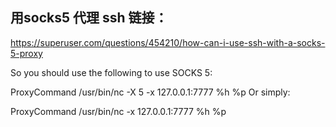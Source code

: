 ## 用socks5 代理 ssh 链接：

https://superuser.com/questions/454210/how-can-i-use-ssh-with-a-socks-5-proxy

So you should use the following to use SOCKS 5:

ProxyCommand /usr/bin/nc -X 5 -x 127.0.0.1:7777 %h %p
Or simply:

ProxyCommand /usr/bin/nc -x 127.0.0.1:7777 %h %p
